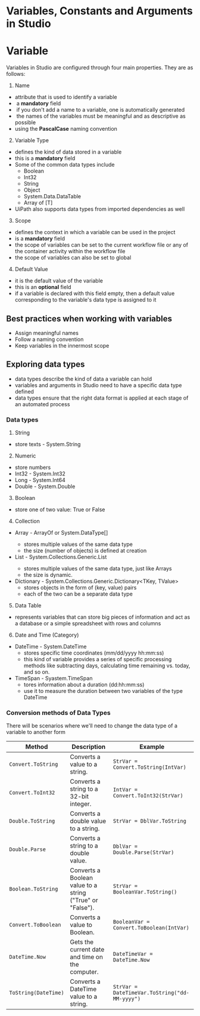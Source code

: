 # Variables, Constants and Arguments in Studio

# Variable
Variables in Studio are configured through four main properties. They are as follows:
1.  Name
- attribute that is used to identify a variable
-  a **mandatory** field
-  if you don't add a name to a variable, one is automatically generated
-  the names of the variables must be meaningful and as descriptive as possible
- using the **PascalCase** naming convention

2. Variable Type
- defines the kind of data stored in a variable
- this is a **mandatory** field
- Some of the common data types include
	- Boolean
	- Int32
	- String
	- Object
	- System.Data.DataTable 
	- Array of [T]
- UiPath also supports data types from imported dependencies as well

3. Scope
- defines the context in which a variable can be used in the project
- is a **mandatory** field
- the scope of variables can be set to the current workflow file or any of the container activity within the workflow file
- the scope of variables can also be set to global

4. Default Value
- it is the default value of the variable
- this is an **optional** field
- if a variable is declared with this field empty, then a default value corresponding to the variable's data type is assigned to it

## **Best practices when working with variables**
- Assign meaningful names
- Follow a naming convention
- Keep variables in the innermost scope

## Exploring data types
- data types describe the kind of data a variable can hold
- variables and arguments in Studio need to have a specific data type defined
- data types ensure that the right data format is applied at each stage of an automated process
### Data types
1. String
- store texts - System.String

2. Numeric
- store numbers
- Int32 - System.Int32
- Long - System.Int64
- Double - System.Double

3. Boolean
- store one of two value: True or False

4. Collection
- Array - ArrayOf<T> or System.DataType[]
	- stores multiple values of the same data type
	- the size (number of objects) is defined at creation
- List - System.Collections.Generic.List<T>
	- stores multiple values of the same data type, just like Arrays 
	- the size is dynamic.
- Dictionary - System.Collections.Generic.Dictionary<TKey, TValue>
	- stores objects in the form of (key, value) pairs
	- each of the two can be a separate data type

5. Data Table
- represents variables that can store big pieces of information and act as a database or a simple spreadsheet with rows and columns

6. Date and Time (Category)
- DateTime - System.DateTime
	- stores specific time coordinates (mm/dd/yyyy hh:mm:ss)
	- this kind of variable provides a series of specific processing methods like subtracting days, calculating time remaining vs. today, and so on.
- TimeSpan - Syastem.TimeSpan
	- tores information about a duration (dd:hh:mm:ss)
	- use it to measure the duration between two variables of the type DateTime

### Conversion methods of Data Types
There will be scenarios where we'll need to change the data type of a variable to another form

|Method|Description|Example|
|---|---|---|
|`Convert.ToString`|Converts a value to a string.|`StrVar = Convert.ToString(IntVar)`|
|`Convert.ToInt32`|Converts a string to a 32-bit integer.|`IntVar = Convert.ToInt32(StrVar)`|
|`Double.ToString`|Converts a double value to a string.|`StrVar = DblVar.ToString`|
|`Double.Parse`|Converts a string to a double value.|`DblVar = Double.Parse(StrVar)`|
|`Boolean.ToString`|Converts a Boolean value to a string ("True" or "False").|`StrVar = BooleanVar.ToString()`|
|`Convert.ToBoolean`|Converts a value to Boolean.|`BooleanVar = Convert.ToBoolean(IntVar)`|
|`DateTime.Now`|Gets the current date and time on the computer.|`DateTimeVar = DateTime.Now`|
|`ToString(DateTime)`|Converts a DateTime value to a string.|`StrVar = DateTimeVar.ToString("dd-MM-yyyy")`|
